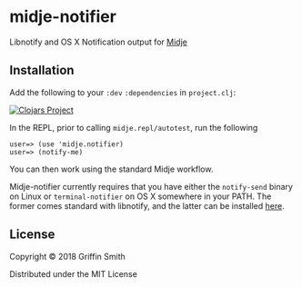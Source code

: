 # midje-notifier

Libnotify and OS X Notification output for [Midje][midje]

[midje]: http://github.com/marick/midje

## Installation

Add the following to your `:dev` `:dependencies` in `project.clj`:

[![Clojars Project](http://clojars.org/midje-notifier/latest-version.svg)](http://clojars.org/midje-notifier)

In the REPL, prior to calling `midje.repl/autotest`, run the following

```
user=> (use 'midje.notifier)
user=> (notify-me)
```

You can then work using the standard Midje workflow.

Midje-notifier currently requires that you have either the `notify-send` binary
on Linux or `terminal-notifier` on OS X somewhere in your PATH. The former comes
standard with libnotify, and the latter can be installed [here][tn].

[tn]: https://github.com/alloy/terminal-notifier

## License

Copyright © 2018 Griffin Smith

Distributed under the MIT License
